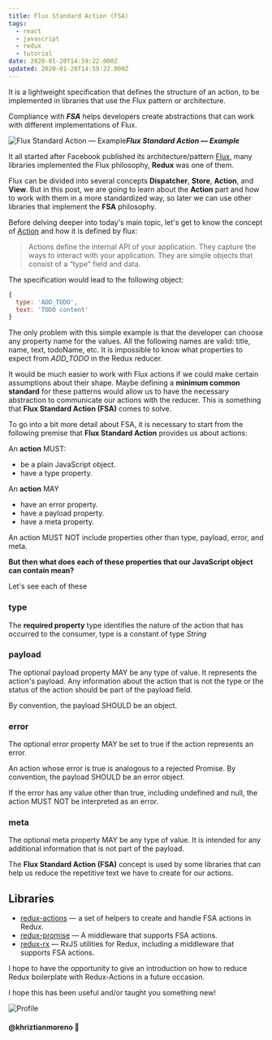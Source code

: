 ```yaml
---
title: Flux Standard Action (FSA)
tags:
  - react
  - javascript
  - redux
  - tutorial
date: 2020-01-20T14:59:22.000Z
updated: 2020-01-20T14:59:22.000Z
---
```


It is a lightweight specification that defines the structure of an action, to be implemented in libraries that use the Flux pattern or architecture.

Compliance with **_FSA_** helps developers create abstractions that can work with different implementations of Flux.

![Flux Standard Action — Example](https://miro.medium.com/v2/resize:fit:1376/format:webp/1*iZKJNnbZ1PjiBpJjTd-X0A.png)**_Flux Standard Action — Example_**

It all started after Facebook published its architecture/pattern [Flux](https://facebook.github.io/flux/), many libraries implemented the Flux philosophy, **Redux** was one of them.

Flux can be divided into several concepts **Dispatcher**, **Store**, **Action**, and **View**. But in this post, we are going to learn about the **Action** part and how to work with them in a more standardized way, so later we can use other libraries that implement the **FSA** philosophy.

Before delving deeper into today's main topic, let's get to know the concept of [Action](https://github.com/facebook/flux/tree/master/examples/flux-concepts#actions) and how it is defined by flux:

> Actions define the internal API of your application. They capture the ways to interact with your application. They are simple objects that consist of a “type” field and data.

The specification would lead to the following object:

```javascript
{
  type: 'ADD_TODO',
  text: 'TODO content'
}
```

The only problem with this simple example is that the developer can choose any property name for the values. All the following names are valid: title, name, text, todoName, etc. It is impossible to know what properties to expect from _ADD_TODO_ in the Redux reducer.

It would be much easier to work with Flux actions if we could make certain assumptions about their shape. Maybe defining a **minimum common standard** for these patterns would allow us to have the necessary abstraction to communicate our actions with the reducer. This is something that **Flux Standard Action (FSA)** comes to solve.

To go into a bit more detail about FSA, it is necessary to start from the following premise that **Flux Standard Action** provides us about actions:

An **action** MUST:

- be a plain JavaScript object.
- have a type property.

An **action** MAY

- have an error property.
- have a payload property.
- have a meta property.

An action MUST NOT include properties other than type, payload, error, and meta.

**But then what does each of these properties that our JavaScript object can contain mean?**

Let's see each of these

### type

The **required property** type identifies the nature of the action that has occurred to the consumer, type is a constant of type _String_

### payload

The optional payload property MAY be any type of value. It represents the action's payload. Any information about the action that is not the type or the status of the action should be part of the payload field.

By convention, the payload SHOULD be an object.

### error

The optional error property MAY be set to true if the action represents an error.

An action whose error is true is analogous to a rejected Promise. By convention, the payload SHOULD be an error object.

If the error has any value other than true, including undefined and null, the action MUST NOT be interpreted as an error.

### meta

The optional meta property MAY be any type of value. It is intended for any additional information that is not part of the payload.

The **Flux Standard Action (FSA)** concept is used by some libraries that can help us reduce the repetitive text we have to create for our actions.

## Libraries

- [redux-actions](https://github.com/acdlite/redux-actions) — a set of helpers to create and handle FSA actions in Redux.
- [redux-promise](https://github.com/acdlite/redux-promise) — A middleware that supports FSA actions.
- [redux-rx](https://github.com/acdlite/redux-rx) — RxJS utilities for Redux, including a middleware that supports FSA actions.

I hope to have the opportunity to give an introduction on how to reduce Redux boilerplate with Redux-Actions in a future occasion.

I hope this has been useful and/or taught you something new!

![Profile](https://res.cloudinary.com/khriztianmoreno/image/upload/c_scale,w_148/v1591324337/KM-brand/stickers/sticker-3_2x.png)

#### @khriztianmoreno 🚀
